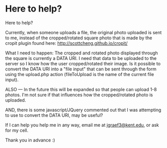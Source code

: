 # Here to help?

Here to help?

Currently, when someone uploads a file, the original photo uploaded is sent to me, instead of the cropped/rotated square photo that is made by the cropit plugin found here: http://scottcheng.github.io/cropit/

What I need to happen: The cropped and rotated photo displayed through the square is currently a DATA URI. I need that data to be uploaded to the server so I know how the user cropped/rotated their image. Is it possible to convert the DATA URI into a "file input" that can be sent through the form using the upload.php action (fileToUpload is the name of the current file input).

ALSO — In the future this will be expanded so that people can upload 1-8 photos. I'm not sure if that influences how the cropped/rotated photo is uploaded.

AND, there is some javascript/JQuery commented out that I was attempting to use to convert the DATA URI, may be useful?

If I can help you help me in any way, email me at jgraef3@kent.edu, or ask for my cell.

Thank you in advance :)
